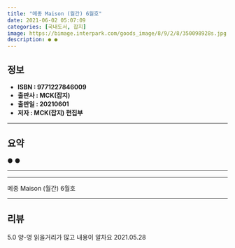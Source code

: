 ```yaml
---
title: "메종 Maison (월간) 6월호"
date: 2021-06-02 05:07:09
categories: [국내도서, 잡지]
image: https://bimage.interpark.com/goods_image/8/9/2/8/350098928s.jpg
description: ● ●
---
```


## **정보**

- **ISBN : 9771227846009**
- **출판사 : MCK(잡지)**
- **출판일 : 20210601**
- **저자 : MCK(잡지) 편집부**

------



## **요약**

●  ●  

------



------


메종 Maison (월간) 6월호 

------


## **리뷰** 

5.0 양-영 읽을거리가 많고 내용이 알차요 2021.05.28 <br/>